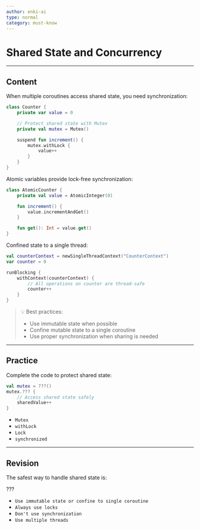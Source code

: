 ```yaml
---
author: enki-ai
type: normal
category: must-know
---
```


# Shared State and Concurrency

---
## Content

When multiple coroutines access shared state, you need synchronization:

```kotlin
class Counter {
    private var value = 0

    // Protect shared state with Mutex
    private val mutex = Mutex()

    suspend fun increment() {
        mutex.withLock {
            value++
        }
    }
}
```

Atomic variables provide lock-free synchronization:

```kotlin
class AtomicCounter {
    private val value = AtomicInteger(0)

    fun increment() {
        value.incrementAndGet()
    }

    fun get(): Int = value.get()
}
```

Confined state to a single thread:

```kotlin
val counterContext = newSingleThreadContext("CounterContext")
var counter = 0

runBlocking {
    withContext(counterContext) {
        // All operations on counter are thread-safe
        counter++
    }
}
```

> 💡 Best practices:
> - Use immutable state when possible
> - Confine mutable state to a single coroutine
> - Use proper synchronization when sharing is needed

---

## Practice

Complete the code to protect shared state:

```kotlin
val mutex = ???()
mutex.??? {
    // Access shared state safely
    sharedValue++
}
```

- `Mutex`
- `withLock`
- `Lock`
- `synchronized`

---

## Revision

The safest way to handle shared state is:

???

- `Use immutable state or confine to single coroutine`
- `Always use locks`
- `Don't use synchronization`
- `Use multiple threads`
